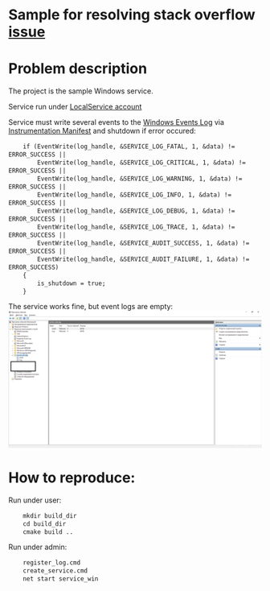 Sample for resolving stack overflow [issue](https://stackoverflow.com/questions/58727573/why-i-have-empty-windows-logs-after-success-eventwrite-function-call)
==========================================================================================

Problem description
===================
The project is the sample Windows service.

Service run under [LocalService account](https://docs.microsoft.com/en-us/windows/win32/services/localservice-account)

Service must write several events to the [Windows Events Log](https://docs.microsoft.com/en-us/windows/win32/wes/windows-event-log) via [Instrumentation Manifest](https://docs.microsoft.com/en-us/windows/win32/wes/writing-an-instrumentation-manifest) and shutdown if error occured:

        if (EventWrite(log_handle, &SERVICE_LOG_FATAL, 1, &data) != ERROR_SUCCESS ||
            EventWrite(log_handle, &SERVICE_LOG_CRITICAL, 1, &data) != ERROR_SUCCESS ||
            EventWrite(log_handle, &SERVICE_LOG_WARNING, 1, &data) != ERROR_SUCCESS ||
            EventWrite(log_handle, &SERVICE_LOG_INFO, 1, &data) != ERROR_SUCCESS ||
            EventWrite(log_handle, &SERVICE_LOG_DEBUG, 1, &data) != ERROR_SUCCESS ||
            EventWrite(log_handle, &SERVICE_LOG_TRACE, 1, &data) != ERROR_SUCCESS ||
            EventWrite(log_handle, &SERVICE_AUDIT_SUCCESS, 1, &data) != ERROR_SUCCESS ||
            EventWrite(log_handle, &SERVICE_AUDIT_FAILURE, 1, &data) != ERROR_SUCCESS)
        {
            is_shutdown = true;
        }

The service works fine, but event logs are empty:
![Empty Logs in service_win_log provider](Windows_sample.png)


How to reproduce:
=================
Run under user:

        mkdir build_dir
        cd build_dir
        cmake build ..
        
Run under admin:

        register_log.cmd
        create_service.cmd
        net start service_win

